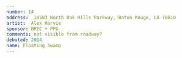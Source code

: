 ```yaml
---
number: 14
address:  10503 North Oak Hills Parkway, Baton Rouge, LA 70810
artist:  Alex Harvie
sponsor: BREC + PPG
comments: not visible from roadway?
debuted: 2014
name: Floating Swamp
---
```

